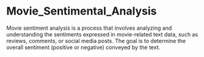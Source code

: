 # Movie_Sentimental_Analysis
Movie sentiment analysis is a process that involves analyzing and understanding the sentiments expressed in movie-related text data, such as reviews, comments, or social media posts. The goal is to determine the overall sentiment (positive or negative) conveyed by the text.
